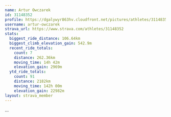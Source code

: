 ```yaml
---
name: Artur Owczarek
id: 31148352
profile: https://dgalywyr863hv.cloudfront.net/pictures/athletes/31148352/15906846/1/large.jpg
username: artur-owczarek
strava_url: https://www.strava.com/athletes/31148352
stats:
  biggest_ride_distance: 106.64km
  biggest_climb_elevation_gain: 542.9m
  recent_ride_totals:
    count: 7
    distance: 262.36km
    moving_time: 14h 42m
    elevation_gain: 2969m
  ytd_ride_totals:
    count: 91
    distance: 2182km
    moving_time: 142h 00m
    elevation_gain: 22982m
layout: strava_member
--- 
```

...
